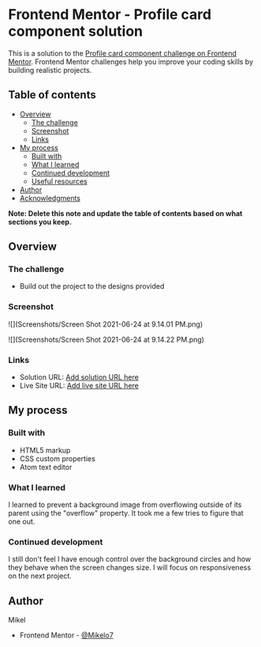 # Frontend Mentor - Profile card component solution

This is a solution to the [Profile card component challenge on Frontend Mentor](https://www.frontendmentor.io/challenges/profile-card-component-cfArpWshJ). Frontend Mentor challenges help you improve your coding skills by building realistic projects.

## Table of contents

- [Overview](#overview)
  - [The challenge](#the-challenge)
  - [Screenshot](#screenshot)
  - [Links](#links)
- [My process](#my-process)
  - [Built with](#built-with)
  - [What I learned](#what-i-learned)
  - [Continued development](#continued-development)
  - [Useful resources](#useful-resources)
- [Author](#author)
- [Acknowledgments](#acknowledgments)

**Note: Delete this note and update the table of contents based on what sections you keep.**

## Overview

### The challenge

- Build out the project to the designs provided

### Screenshot

![](Screenshots/Screen Shot 2021-06-24 at 9.14.01 PM.png)

![](Screenshots/Screen Shot 2021-06-24 at 9.14.22 PM.png)


### Links

- Solution URL: [Add solution URL here](https://your-solution-url.com)
- Live Site URL: [Add live site URL here](https://your-live-site-url.com)

## My process

### Built with

- HTML5 markup
- CSS custom properties
- Atom text editor


### What I learned

I learned to prevent a background image from overflowing outside of its parent using the "overflow" property. It took me a few tries to figure that one out.



### Continued development

I still don't feel I have enough control over the background circles and how they behave when the screen changes size. I will focus on responsiveness on the next project.



## Author

Mikel
- Frontend Mentor - [@Mikelo7](https://www.frontendmentor.io/profile/yourusername)
